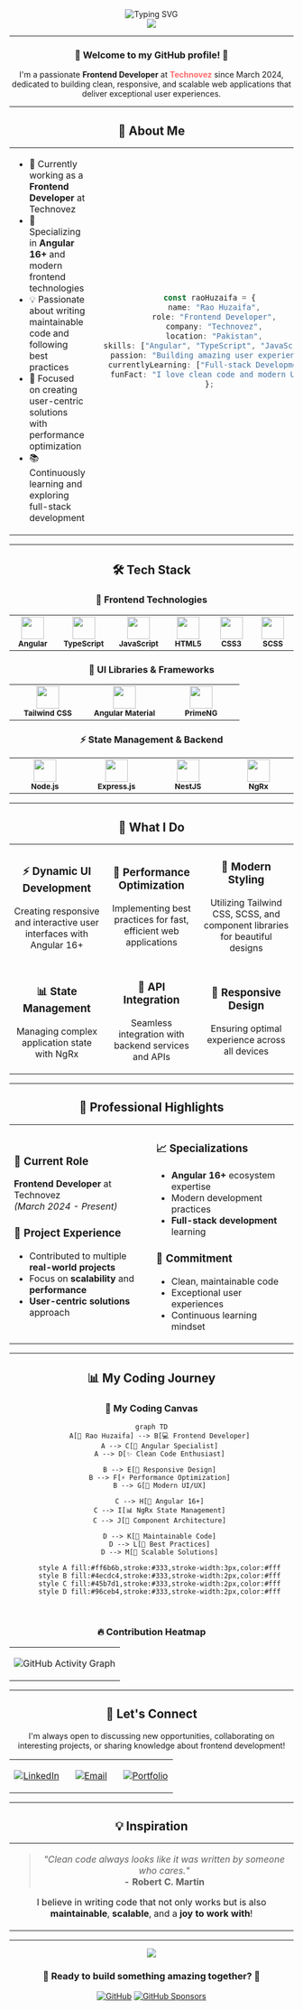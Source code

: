 <div align="center">
  <img src="https://readme-typing-svg.herokuapp.com?font=Fira+Code&pause=1000&color=00D2FF&center=true&vCenter=true&width=435&lines=Hi+there%2C+I'm+Rao+Huzaifa+%F0%9F%91%8B;Frontend+Developer+%7C+Angular+Specialist;Clean+Code+Enthusiast+%F0%9F%94%A5" alt="Typing SVG" />
</div>

<div align="center">
  <img src="https://capsule-render.vercel.app/api?type=waving&color=gradient&customColorList=6,11,20&height=300&section=header&text=Rao%20Huzaifa&fontSize=80&fontAlignY=40&desc=Frontend%20Developer%20%7C%20Angular%20Specialist&descAlignY=55&descAlign=center" />
</div>

---

<div align="center">
  
### 🌟 **Welcome to my GitHub profile!** 🌟

I'm a passionate **Frontend Developer** at **<span style="color: #FF6B6B;">Technovez</span>** since March 2024, dedicated to building clean, responsive, and scalable web applications that deliver exceptional user experiences.

</div>

---

<div align="center">
  
## 💼 **About Me**

<table>
<tr>
<td width="50%">

- 🔭 Currently working as a **Frontend Developer** at Technovez
- 🌱 Specializing in **Angular 16+** and modern frontend technologies
- 💡 Passionate about writing maintainable code and following best practices
- 🎯 Focused on creating user-centric solutions with performance optimization
- 📚 Continuously learning and exploring full-stack development

</td>
<td width="50%">

<div align="center">
  
```typescript
const raoHuzaifa = {
  name: "Rao Huzaifa",
  role: "Frontend Developer",
  company: "Technovez",
  location: "Pakistan",
  skills: ["Angular", "TypeScript", "JavaScript"],
  passion: "Building amazing user experiences",
  currentlyLearning: ["Full-stack Development"],
  funFact: "I love clean code and modern UI/UX"
};
```

</div>

</td>
</tr>
</table>

</div>

---

<div align="center">
  
## 🛠️ **Tech Stack**

### **🎨 Frontend Technologies**

<table>
<tr>
<td align="center" width="120">
  <img src="https://cdn.jsdelivr.net/gh/devicons/devicon/icons/angular/angular-original.svg" width="40" height="40" />
  <br />
  <sub><b>Angular</b></sub>
</td>
<td align="center" width="120">
  <img src="https://cdn.jsdelivr.net/gh/devicons/devicon/icons/typescript/typescript-original.svg" width="40" height="40" />
  <br />
  <sub><b>TypeScript</b></sub>
</td>
<td align="center" width="120">
  <img src="https://cdn.jsdelivr.net/gh/devicons/devicon/icons/javascript/javascript-original.svg" width="40" height="40" />
  <br />
  <sub><b>JavaScript</b></sub>
</td>
<td align="center" width="120">
  <img src="https://cdn.jsdelivr.net/gh/devicons/devicon/icons/html5/html5-original.svg" width="40" height="40" />
  <br />
  <sub><b>HTML5</b></sub>
</td>
<td align="center" width="120">
  <img src="https://cdn.jsdelivr.net/gh/devicons/devicon/icons/css3/css3-original.svg" width="40" height="40" />
  <br />
  <sub><b>CSS3</b></sub>
</td>
<td align="center" width="120">
  <img src="https://cdn.jsdelivr.net/gh/devicons/devicon/icons/sass/sass-original.svg" width="40" height="40" />
  <br />
  <sub><b>SCSS</b></sub>
</td>
</tr>
</table>

### **🎯 UI Libraries & Frameworks**

<table>
<tr>
<td align="center" width="120">
  <img src="https://upload.wikimedia.org/wikipedia/commons/thumb/d/d5/Tailwind_CSS_Logo.svg/2048px-Tailwind_CSS_Logo.svg.png" width="40" height="40" />
  <br />
  <sub><b>Tailwind CSS</b></sub>
</td>
<td align="center" width="120">
  <img src="https://cdn.jsdelivr.net/gh/devicons/devicon/icons/materialui/materialui-original.svg" width="40" height="40" />
  <br />
  <sub><b>Angular Material</b></sub>
</td>
<td align="center" width="120">
  <img src="https://primefaces.org/cdn/primeng/images/primeng-logo-dark.svg" width="40" height="40" />
  <br />
  <sub><b>PrimeNG</b></sub>
</td>
</tr>
</table>

### **⚡ State Management & Backend**

<table>
<tr>
<td align="center" width="120">
  <img src="https://cdn.jsdelivr.net/gh/devicons/devicon/icons/nodejs/nodejs-original.svg" width="40" height="40" />
  <br />
  <sub><b>Node.js</b></sub>
</td>
<td align="center" width="120">
  <img src="https://cdn.jsdelivr.net/gh/devicons/devicon/icons/express/express-original.svg" width="40" height="40" />
  <br />
  <sub><b>Express.js</b></sub>
</td>
<td align="center" width="120">
  <img src="https://nestjs.com/img/logo-small.svg" width="40" height="40" />
  <br />
  <sub><b>NestJS</b></sub>
</td>
<td align="center" width="120">
  <img src="https://ngrx.io/assets/images/badge.svg" width="40" height="40" />
  <br />
  <sub><b>NgRx</b></sub>
</td>
</tr>
</table>

</div>

---

<div align="center">
  
## 🎯 **What I Do**

<table>
<tr>
<td width="33%" align="center">

### ⚡ **Dynamic UI Development**

Creating responsive and interactive user interfaces with Angular 16+

</td>
<td width="33%" align="center">

### 🔧 **Performance Optimization**

Implementing best practices for fast, efficient web applications

</td>
<td width="33%" align="center">

### 🎨 **Modern Styling**

Utilizing Tailwind CSS, SCSS, and component libraries for beautiful designs

</td>
</tr>
<tr>
<td width="33%" align="center">

### 📊 **State Management**

Managing complex application state with NgRx

</td>
<td width="33%" align="center">

### 🔌 **API Integration**

Seamless integration with backend services and APIs

</td>
<td width="33%" align="center">

### 📱 **Responsive Design**

Ensuring optimal experience across all devices

</td>
</tr>
</table>

</div>

---

<div align="center">
  
## 🌟 **Professional Highlights**

<table>
<tr>
<td width="50%">

### 💼 **Current Role**

**Frontend Developer** at Technovez  
_(March 2024 - Present)_

### 🚀 **Project Experience**

- Contributed to multiple **real-world projects**
- Focus on **scalability** and **performance**
- **User-centric solutions** approach

</td>
<td width="50%">

### 📈 **Specializations**

- **Angular 16+** ecosystem expertise
- Modern development practices
- **Full-stack development** learning

### 🎯 **Commitment**

- Clean, maintainable code
- Exceptional user experiences
- Continuous learning mindset

</td>
</tr>
</table>

</div>

---

<div align="center">
  
## 📊 **My Coding Journey**

<div align="center">
  
### 🎨 **My Coding Canvas**

```mermaid
graph TD
    A[🚀 Rao Huzaifa] --> B[💻 Frontend Developer]
    A --> C[🎯 Angular Specialist]
    A --> D[✨ Clean Code Enthusiast]

    B --> E[📱 Responsive Design]
    B --> F[⚡ Performance Optimization]
    B --> G[🎨 Modern UI/UX]

    C --> H[🔧 Angular 16+]
    C --> I[📊 NgRx State Management]
    C --> J[🎪 Component Architecture]

    D --> K[📝 Maintainable Code]
    D --> L[🔄 Best Practices]
    D --> M[🚀 Scalable Solutions]

    style A fill:#ff6b6b,stroke:#333,stroke-width:3px,color:#fff
    style B fill:#4ecdc4,stroke:#333,stroke-width:2px,color:#fff
    style C fill:#45b7d1,stroke:#333,stroke-width:2px,color:#fff
    style D fill:#96ceb4,stroke:#333,stroke-width:2px,color:#fff
```

</div>

<br>

<div align="center">
  
### 🔥 **Contribution Heatmap**

<table>
<tr>
<td width="100%" align="center">

![GitHub Activity Graph](https://github-readme-activity-graph.vercel.app/graph?username=RaoHuzaifa232&theme=github&hide_border=true&area=true&custom_title=My%20Coding%20Activity&hide_title=false&line=FF6B6B&point=4ECDC4&area_color=58A6FF)

</td>
</tr>
</table>

</div>

</div>

---

<div align="center">
  
## 🤝 **Let's Connect**

I'm always open to discussing new opportunities, collaborating on interesting projects, or sharing knowledge about frontend development!

<table>
<tr>
<td width="33%" align="center">

[![LinkedIn](https://img.shields.io/badge/LinkedIn-0077B5?style=for-the-badge&logo=linkedin&logoColor=white)](https://www.linkedin.com/in/RaoMHuzaifa/)

</td>
<td width="33%" align="center">

[![Email](https://img.shields.io/badge/Email-D14836?style=for-the-badge&logo=gmail&logoColor=white)](mailto:mhuzaifarao232@gmail.com)

</td>
<td width="33%" align="center">

[![Portfolio](https://img.shields.io/badge/Portfolio-6A5ACD?style=for-the-badge&logo=about.me&logoColor=white)](https://rao-huzaifa-portfolio.web.app/)

</td>
</tr>
</table>

</div>

---

<div align="center">
  
## 💡 **Inspiration**

<table>
<tr>
<td width="100%" align="center">

> _"Clean code always looks like it was written by someone who cares."_  
> **- Robert C. Martin**

I believe in writing code that not only works but is also **maintainable**, **scalable**, and a **joy to work with**!

</td>
</tr>
</table>

</div>

---

<div align="center">
  
<img src="https://capsule-render.vercel.app/api?type=waving&color=gradient&customColorList=6,11,20&height=200&section=footer&text=Thanks%20for%20visiting!&fontSize=50&fontAlignY=65&desc=Feel%20free%20to%20explore%20my%20repositories&descAlignY=85&descAlign=center" />

### 🚀 **Ready to build something amazing together?** 🚀

[![GitHub](https://img.shields.io/badge/GitHub-100000?style=for-the-badge&logo=github&logoColor=white)](https://github.com/RaoHuzaifa232)
[![GitHub Sponsors](https://img.shields.io/badge/Sponsor-30363D?style=for-the-badge&logo=GitHub-Sponsors&logoColor=#EA4AAA)](https://github.com/sponsors/RaoHuzaifa232)

</div>
